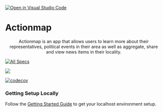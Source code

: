 [![Open in Visual Studio Code](https://classroom.github.com/assets/open-in-vscode-c66648af7eb3fe8bc4f294546bfd86ef473780cde1dea487d3c4ff354943c9ae.svg)](https://classroom.github.com/online_ide?assignment_repo_id=9289676&assignment_repo_type=AssignmentRepo)
# Actionmap

<div style="text-align: center;">

Actionmap is an app that allows users to learn more about their representatives,
political events in their area as well as aggregate, share and view news items in their locality.

</div>

<!-- TODO: Update these for your repo! -->

[![All Specs](https://github.com/saasbook/hw-agile-iterations/actions/workflows/specs.yml/badge.svg)](https://github.com/saasbook/hw-agile-iterations/actions/workflows/specs.yml)

![](https://github.com///actions/workflows//badge.svg)

[![codecov](https://codecov.io/gh/saasbook/hw-agile-iterations/branch/master/graph/badge.svg?token=SGYCvQX4Us)](https://codecov.io/gh/saasbook/hw-agile-iterations)

### Getting Setup Locally

Follow the [Getting Started Guide](./docs/01-getting-started.md) to get your localhost environment setup.
